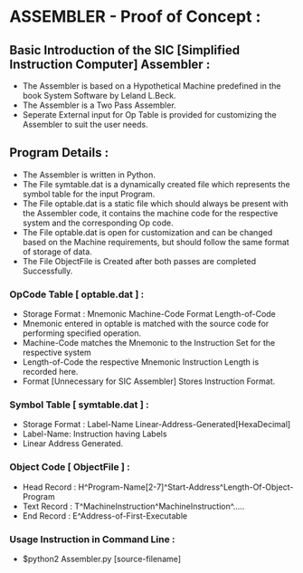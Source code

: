# ASSEMBLER - Proof of Concept :

## Basic Introduction of the SIC [Simplified Instruction Computer] Assembler :
* The Assembler is based on a Hypothetical Machine predefined in the book System Software by Leland L.Beck.
* The Assembler is a Two Pass Assembler.
* Seperate External input for Op Table is provided for customizing the Assembler to suit the user needs.

## Program Details :
* The Assembler is written in Python.
* The File symtable.dat is a dynamically created file which represents the symbol table for the input Program.
* The File optable.dat is a static file which should always be present with the Assembler code, it contains the machine code for the respective system and  the corresponding Op code.
* The File optable.dat is open for customization and can be changed based on the Machine requirements, but should follow the same format of storage of data.
* The File ObjectFile is Created after both passes are completed Successfully.

### OpCode Table [ optable.dat ] :
* Storage Format : Mnemonic Machine-Code Format Length-of-Code
* Mnemonic entered in optable is matched with the source code for performing specified operation.
* Machine-Code matches the Mnemonic to the Instruction Set for the respective system
* Length-of-Code the respective Mnemonic Instruction Length is recorded here.
* Format [Unnecessary for SIC Assembler] Stores Instruction Format.

### Symbol Table [ symtable.dat ] :
* Storage Format : Label-Name Linear-Address-Generated[HexaDecimal]
* Label-Name: Instruction having Labels
* Linear Address Generated.

### Object Code [ ObjectFile ] :
* Head Record : H^Program-Name[2-7]^Start-Address^Length-Of-Object-Program
* Text Record : T^MachineInstruction^MachineInstruction^.....
* End Record : E^Address-of-First-Executable

### Usage Instruction in Command Line :
* $python2 Assembler.py [source-filename]
